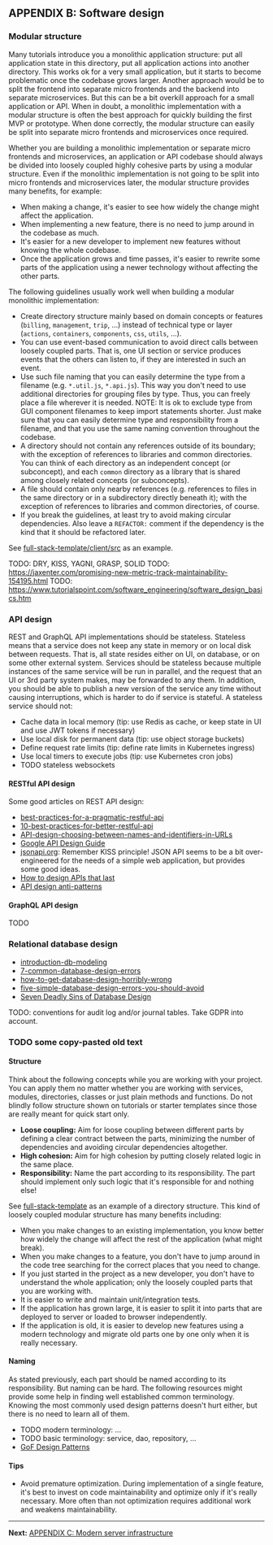 ## APPENDIX B: Software design

### Modular structure

Many tutorials introduce you a monolithic application structure: put all application state in this directory, put all application actions into another directory. This works ok for a very small application, but it starts to become problematic once the codebase grows larger. Another approach would be to split the frontend into separate micro frontends and the backend into separate microservices. But this can be a bit overkill approach for a small application or API. When in doubt, a monolithic implementation with a modular structure is often the best approach for quickly building the first MVP or prototype. When done correctly, the modular structure can easily be split into separate micro frontends and microservices once required.

Whether you are building a monolithic implementation or separate micro frontends and microservices, an application or API codebase should always be divided into loosely coupled highly cohesive parts by using a modular structure. Even if the monolithic implementation is not going to be split into micro frontends and microservices later, the modular structure provides many benefits, for example:

* When making a change, it's easier to see how widely the change might affect the application.
* When implementing a new feature, there is no need to jump around in the codebase as much.
* It's easier for a new developer to implement new features without knowing the whole codebase.
* Once the application grows and time passes, it's easier to rewrite some parts of the application using a newer technology without affecting the other parts.

The following guidelines usually work well when building a modular monolithic implementation:

* Create directory structure mainly based on domain concepts or features (`billing`, `management`, `trip`, ...) instead of technical type or layer (`actions`, `containers`, `components`, `css`, `utils`, ...).
* You can use event-based communication to avoid direct calls between loosely coupled parts. That is, one UI section or service produces events that the others can listen to, if they are interested in such an event.
* Use such file naming that you can easily determine the type from a filename (e.g. `*.util.js`, `*.api.js`). This way you don't need to use additional directories for grouping files by type. Thus, you can freely place a file wherever it is needed. NOTE: It is ok to exclude type from GUI component filenames to keep import statements shorter. Just make sure that you can easily determine type and responsibility from a filename, and that you use the same naming convention throughout the codebase.
* A directory should not contain any references outside of its boundary; with the exception of references to libraries and common directories. You can think of each directory as an independent concept (or subconcept), and each `common` directory as a library that is shared among closely related concepts (or subconcepts).
* A file should contain only nearby references (e.g. references to files in the same directory or in a subdirectory directly beneath it); with the exception of references to libraries and common directories, of course.
* If you break the guidelines, at least try to avoid making circular dependencies. Also leave a `REFACTOR:` comment if the dependency is the kind that it should be refactored later.

See [full-stack-template/client/src](https://github.com/TaitoUnited/full-stack-template/tree/master/client/src) as an example.

TODO: DRY, KISS, YAGNI, GRASP, SOLID
TODO: https://jaxenter.com/promising-new-metric-track-maintainability-154195.html
TODO: https://www.tutorialspoint.com/software_engineering/software_design_basics.htm

### API design

REST and GraphQL API implementations should be stateless. Stateless means that a service does not keep any state in memory or on local disk between requests. That is, all state resides either on UI, on database, or on some other external system. Services should be stateless because multiple instances of the same service will be run in parallel, and the request that an UI or 3rd party system makes, may be forwarded to any them. In addition, you should be able to publish a new version of the service any time without causing interruptions, which is harder to do if service is stateful. A stateless service should not:

- Cache data in local memory (tip: use Redis as cache, or keep state in UI and use JWT tokens if necessary)
- Use local disk for permanent data (tip: use object storage buckets)
- Define request rate limits (tip: define rate limits in Kubernetes ingress)
- Use local timers to execute jobs (tip: use Kubernetes cron jobs)
- TODO stateless websockets

#### RESTful API design

Some good articles on REST API design:

* [best-practices-for-a-pragmatic-restful-api](http://www.vinaysahni.com/best-practices-for-a-pragmatic-restful-api)
* [10-best-practices-for-better-restful-api](https://blog.mwaysolutions.com/2014/06/05/10-best-practices-for-better-restful-api/)
* [API-design-choosing-between-names-and-identifiers-in-URLs](https://cloudplatform.googleblog.com/2017/10/API-design-choosing-between-names-and-identifiers-in-URLs.html)
* [Google API Design Guide](https://cloud.google.com/apis/design/)
* [jsonapi.org](http://jsonapi.org/): Remember KISS principle! JSON API seems to be a bit over-engineered for the needs of a simple web application, but provides some good ideas.
* [How to design APIs that last](http://apiux.com/2014/09/05/api-design-sustainability/)
* [API design anti-patterns](http://www.slideshare.net/JasonHarmon1/api-design-antipatterns-54493635)

#### GraphQL API design

TODO

### Relational database design

* [introduction-db-modeling](http://www.datanamic.com/support/lt-dez005-introduction-db-modeling.html)
* [7-common-database-design-errors](http://www.vertabelo.com/blog/technical-articles/7-common-database-design-errors)
* [how-to-get-database-design-horribly-wrong](https://www.simple-talk.com/sql/database-administration/how-to-get-database-design-horribly-wrong/)
* [five-simple-database-design-errors-you-should-avoid](https://www.simple-talk.com/sql/database-administration/five-simple-database-design-errors-you-should-avoid/)
* [Seven Deadly Sins of Database Design](https://edn.embarcadero.com/article/40466)

TODO: conventions for audit log and/or journal tables. Take GDPR into account.

### TODO some copy-pasted old text

#### Structure

Think about the following concepts while you are working with your project. You can apply them no matter whether you are working with services, modules, directories, classes or just plain methods and functions. Do not blindly follow structure shown on tutorials or starter templates since those are really meant for quick start only.

* **Loose coupling:** Aim for loose coupling between different parts by defining a clear contract between the parts, minimizing the number of dependencies and avoiding circular dependencies altogether.
* **High cohesion:** Aim for high cohesion by putting closely related logic in the same place.
* **Responsibility:** Name the part according to its responsibility. The part should implement only such logic that it's responsible for and nothing else!

See [full-stack-template](https://github.com/TaitoUnited/full-stack-template) as an example of a directory structure. This kind of loosely coupled modular structure has many benefits including:

* When you make changes to an existing implementation, you know better how widely the change will affect the rest of the application (what might break).
* When you make changes to a feature, you don't have to jump around in the code tree searching for the correct places that you need to change.
* If you just started in the project as a new developer, you don't have to understand the whole application; only the loosely coupled parts that you are working with.
* It is easier to write and maintain unit/integration tests.
* If the application has grown large, it is easier to split it into parts that are deployed to server or loaded to browser independently.
* If the application is old, it is easier to develop new features using a modern technology and migrate old parts one by one only when it is really necessary.

#### Naming

As stated previously, each part should be named according to its responsibility. But naming can be hard. The following resources might provide some help in finding well established common terminology. Knowing the most commonly used design patterns doesn't hurt either, but there is no need to learn all of them.

* TODO modern terminology: ...
* TODO basic terminology: service, dao, repository, ...
* [GoF Design Patterns](http://www.blackwasp.co.uk/gofpatterns.aspx)

#### Tips

* Avoid premature optimization. During implementation of a single feature, it's best to invest on code maintainability and optimize only if it's really necessary. More often than not optimization requires additional work and weakens maintainability.

---

**Next:** [APPENDIX C: Modern server infrastructure](/tutorial/c-modern-server-infrastructure)
